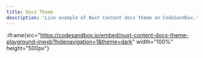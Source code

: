 ```yaml
---
title: Docs Theme
description: 'Live example of Nuxt Content docs theme on CodeSandbox.'
---
```


:iframe{src="https://codesandbox.io/embed/nuxt-content-docs-theme-playground-inwxb?hidenavigation=1&theme=dark" width="100%" height="500px"}
